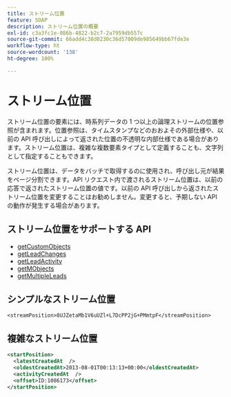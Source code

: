 ```yaml
---
title: ストリーム位置
feature: SOAP
description: ストリーム位置の概要
exl-id: c3a3fc1e-086b-4822-b2c7-2a7959db557c
source-git-commit: 66add4c38d0230c36d57009de985649bb67fde3e
workflow-type: ht
source-wordcount: '138'
ht-degree: 100%

---
```


# ストリーム位置

ストリーム位置の要素には、時系列データの 1 つ以上の論理ストリームの位置参照が含まれます。位置参照は、タイムスタンプなどのおおよその外部仕様や、以前の API 呼び出しによって返された位置の不透明な内部仕様である場合があります。ストリーム位置は、複雑な複数要素タイプとして定義することも、文字列として指定することもできます。

ストリーム位置は、データをバッチで取得するのに使用され、呼び出し元が結果をページ分割できます。API リクエスト内で渡されるストリーム位置は、以前の応答で返されたストリーム位置の値です。以前の API 呼び出しから返されたストリーム位置を変更することはお勧めしません。変更すると、予期しない API の動作が発生する場合があります。

## ストリーム位置をサポートする API

- [getCustomObjects](getcustomobjects.md)
- [getLeadChanges](getleadchanges.md)
- [getLeadActivity](getleadactivity.md)
- [getMObjects](getmobjects.md)
- [getMultipleLeads](getmultipleleads.md)

## シンプルなストリーム位置

```
<streamPosition>8UJZetaMb1V6uUZl+L7DcPP2jG+PMmtpF</streamPosition>
```

## 複雑なストリーム位置

```xml
<startPosition>
  <latestCreatedAt  />
  <oldestCreatedAt>2013-08-01T00:13:13+00:00</oldestCreatedAt>
  <activityCreatedAt  />
  <offset>ID:1086173</offset>
</startPosition>
```
